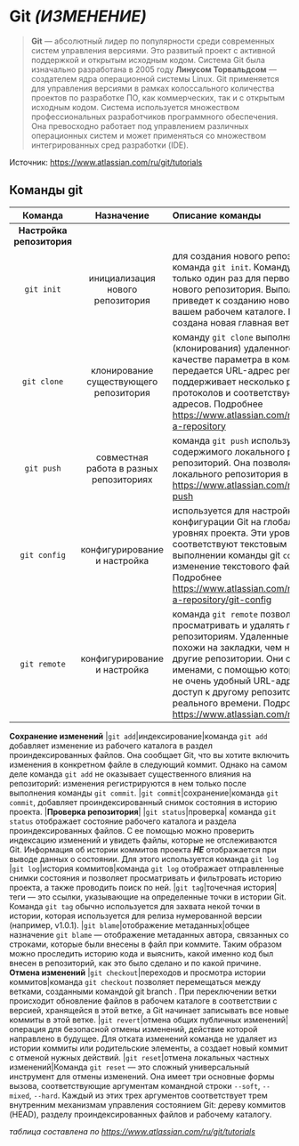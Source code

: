 # Git ***(ИЗМЕНЕНИЕ)***
>**Git** — абсолютный лидер по популярности среди современных систем управления версиями. Это развитый проект с активной поддержкой и открытым исходным кодом. Система Git была изначально разработана в 2005 году **Линусом Торвальдсом** — создателем ядра операционной системы Linux. Git применяется для управления версиями в рамках колоссального количества проектов по разработке ПО, как коммерческих, так и с открытым исходным кодом. Система используется множеством профессиональных разработчиков программного обеспечения. Она превосходно работает под управлением различных операционных систем и может применяться со множеством интегрированных сред разработки (IDE).

Источник: <https://www.atlassian.com/ru/git/tutorials>

## Команды git
|Команда|Назначение |Описание команды|
|:-:|:-:|:-|
|**Настройка репозитория**|
|`git init`|инициализация нового репозитория|для создания нового репозитория используется команда `git init`. Команду `git init` выполняют только один раз для первоначальной настройки нового репозитория. Выполнение команды приведет к созданию нового подкаталога ``.git`` в вашем рабочем каталоге. Кроме того, будет создана новая главная ветка|
|`git clone`|клонирование существующего репозитория|команду `git clone` выполняют для создания копии (клонирования) удаленного репозитория. В качестве параметра в команду `git clone` передается URL-адрес репозитория. Git поддерживает несколько различных сетевых протоколов и соответствующих форматов URL-адресов. Подробнее  <https://www.atlassian.com/ru/git/tutorials/setting-up-a-repository>
|`git push`|совместная работа в разных репозиториях| команда `git push` используется для выгрузки содержимого локального репозитория в удаленный репозиторий. Она позволяет передать коммиты из локального репозитория в удаленный. Подробнее <https://www.atlassian.com/ru/git/tutorials/syncing/git-push>|
|`git config`|конфигурирование и настройка|используется для настройки значений конфигурации Git на глобальном и локальном уровнях проекта. Эти уровни конфигурации соответствуют текстовым файлам ``.gitconfig`` . При выполнении команды git ``config`` происходит изменение текстового файла конфигурации. Подробнее  <https://www.atlassian.com/ru/git/tutorials/setting-up-a-repository/git-config>|
|`git remote`|конфигурирование и настройка|команда `git remote` позволяет создавать, просматривать и удалять подключения к другим репозиториям. Удаленные подключения скорее похожи на закладки, чем на прямые ссылки на другие репозитории. Они служат удобными именами, с помощью которых можно сослаться на не очень удобный URL-адрес, а не предоставляют доступ к другому репозиторию в режиме реального времени. Подробнее <https://www.atlassian.com/ru/git/tutorials/syncing>|
**Сохранение изменений**
|`git add`|индексирование|команда `git add` добавляет изменение из рабочего каталога в раздел проиндексированных файлов. Она сообщает Git, что вы хотите включить изменения в конкретном файле в следующий коммит. Однако на самом деле команда `git add` не оказывает существенного влияния на репозиторий: изменения регистрируются в нем только после выполнения команды `git commit`.
|`git commit`|сохранение|команда `git commit`, добавляет проиндексированный снимок состояния в историю проекта.
|**Проверка репозитория**|
|`git status`|проверка| команда `git status` отображает состояние рабочего каталога и раздела проиндексированных файлов. С ее помощью можно проверить индексацию изменений и увидеть файлы, которые не отслеживаются Git. Информация об истории коммитов проекта ***НЕ*** отображается при выводе данных о состоянии. Для этого используется команда `git log`
|`git log`|история коммитов|команда `git log` отображает отправленные снимки состояния и позволяет просматривать и фильтровать историю проекта, а также проводить поиск по ней.
|`git tag`|точечная история|теги — это ссылки, указывающие на определенные точки в истории Git. Команда `git tag` обычно используется для захвата некой точки в истории, которая используется для релиза нумерованной версии (например, v1.0.1).
|`git blame`|отображение метаданных|общее назначение `git blame` — отображение метаданных автора, связанных со строками, которые были внесены в файл при коммите. Таким образом можно проследить историю кода и выяснить, какой именно код был внесен в репозиторий, как это было сделано и по какой причине.
**Отмена изменений**
|`git checkout`|переходов и просмотра истории коммитов|команда `git checkout` позволяет перемещаться между ветками, созданными командой git branch . При переключении ветки происходит обновление файлов в рабочем каталоге в соответствии с версией, хранящейся в этой ветке, а Git начинает записывать все новые коммиты в этой ветке.
|`git revert`|отмена общих публичных изменений|операция для безопасной отмены изменений, действие которой направлено в будущее. Для отката изменений команда не удаляет из истории коммиты или родительские элементы, a создает новый коммит с отменой нужных действий.
|`git reset`|отмена локальных частных изменений|Команда `git reset` — это сложный универсальный инструмент для отмены изменений. Она имеет три основные формы вызова, соответствующие аргументам командной строки `--soft`, `--mixed`, `--hard`. Каждый из этих трех аргументов соответствует трем внутренним механизмам управления состоянием Git: дереву коммитов (HEAD), разделу проиндексированных файлов и рабочему каталогу.


*таблица составлена по <https://www.atlassian.com/ru/git/tutorials>*
